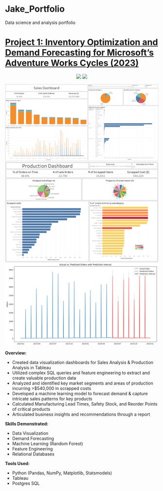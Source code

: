 # Jake_Portfolio

Data science and analysis portfolio

# [Project 1: Inventory Optimization and Demand Forecasting for Microsoft’s Adventure Works Cycles (2023)](https://github.com/jakesamuel99/AdventureWorks_proj/blob/main/README.md)

<p align="center">
  <img src="[image1.jpg](https://github.com/jakesamuel99/AdventureWorks_proj/blob/main/images/IODF_sales_dashboard.png)" width="400" />
  <img src="[image2.jpg](https://github.com/jakesamuel99/AdventureWorks_proj/blob/main/images/IODF_production_dashboard.png)" width="400" /> 
</p>


![](https://github.com/jakesamuel99/AdventureWorks_proj/blob/main/images/IODF_sales_dashboard.png)
![](https://github.com/jakesamuel99/AdventureWorks_proj/blob/main/images/IODF_production_dashboard.png)
![](https://github.com/jakesamuel99/AdventureWorks_proj/blob/main/images/IODF_rd_predict.png)

**Overview:**
- Created data visualization dashboards for Sales Analysis & Production Analysis in Tableau
- Utilized complex SQL queries and feature engineering to extract and create valuable production data
- Analyzed and identified key market segments and areas of production incurring >$540,000 in scrapped costs
- Developed a machine learning model to forecast demand & capture intricate sales patterns for key products
- Calculated Manufacturing Lead Times, Safety Stock, and Reorder Points of critical products
- Articulated business insights and recommendations through a report

**Skills Demonstrated:**
- Data Visualization
- Demand Forecasting
- Machine Learning (Random Forest)
- Feature Engineering
- Relational Databases

**Tools Used:**
- Python (Pandas, NumPy, Matplotlib, Statsmodels)
- Tableau
- Postgres SQL

